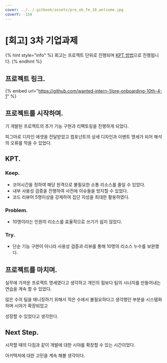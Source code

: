 ```yaml
---
cover: ../../.gitbook/assets/pre_ob_fe_10_welcome.jpg
coverY: -159
---
```


# \[회고] 3차 기업과제

{% hint style="info" %}
회고는 프로젝트 단위로 진행되며 [KPT 방법](https://code-artisan.io/retrospective-method-kpt/)으로 진행됩니다.
{% endhint %}



## 프로젝트 링크.

{% embed url="https://github.com/wanted-intern-1/pre-onboarding-10th-4-1" %}



## 프로젝트를 시작하며.

기 개발된 프로젝트의 추가 기능 구현과 리팩토링을 진행하게 되었다.

피그마로 디자인 에셋을 전달받았고 컴포넌트의 상세 디자인과 이벤트 명세가 되어 해석의 오류를 막을 수 있었다.



## KPT.

### Keep.

* 코어시간을 정하여 해당 원격으로 불필요한 소통 리소스를 줄일 수 있었다.
* 내부 사용성 검증을 진행하여 사전에 이슈들을 방지할 수 있었다.
* 코드 리뷰어 5명이상을 강제하여 집단 지성을 최대한 활용하였다.

### Problem.

* 10명이라는 인원의 리소스를 효율적으로 쓰기가 쉽지 않았다.

### Try.

* 단순 기능 구현이 아니라 사용성 검증과 리뷰를 통해 10명의 리소스 누수를 보완했다.



## 프로젝트를 마치며.

실무에 가까운 프로젝트 명세였다고 생각하고 개인의 힘보다 팀의 시너지를 만들어내는 연습을 계속 할 수 있었다.

많은 수의 팀을 매니징하기 위해서 적은 수에서 불필요하다고 생각했던 부분을 시스템화하며 시야가 확장되었고

성장할 수 있었다고 생각한다.



## Next Step.

시작할 때의 다짐과 같이 개발에 대한 시야를 확장할 수 있는 시간이었다.

아키텍처에 대한 고민을 계속 해볼 생각이다.
